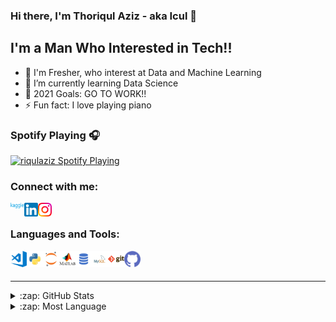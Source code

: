 ﻿### Hi there, I'm Thoriqul Aziz - aka Icul 👋


## I'm a Man Who Interested in Tech!!

- 🔭 I'm Fresher, who interest at Data and Machine Learning
- 🌱 I’m currently learning Data Science
- 🥅 2021 Goals: GO TO WORK!!
- ⚡ Fun fact: I love playing piano

### Spotify Playing 🎧

[<img src="https://spotify-playing-riqulaziz.vercel.app/api/spotify" alt="riqulaziz Spotify Playing" width="350" />](https://open.spotify.com/user/iculs)

### Connect with me:

[<img align="left" alt="riqulaziz | Kaggle" width="22px" src="https://github.com/riqulaziz/riqulaziz/blob/main/icon/kaggle-seeklogo.com.svg" />][website]
[<img align="left" alt="riqulaziz | LinkedIn" width="22px" src="https://github.com/riqulaziz/riqulaziz/blob/main/icon/linkedin.png" />][linkedin]
[<img align="left" alt="riqulaziz | Instagram" width="22px" src="https://github.com/riqulaziz/riqulaziz/blob/main/icon/instagram.png" />][instagram]

<br />

### Languages and Tools:

<img align="left" alt="Visual Studio Code" width="26px" src="https://raw.githubusercontent.com/github/explore/80688e429a7d4ef2fca1e82350fe8e3517d3494d/topics/visual-studio-code/visual-studio-code.png"/>
<img align="left" alt="Python" width="26px" src="https://raw.githubusercontent.com/github/explore/80688e429a7d4ef2fca1e82350fe8e3517d3494d/topics/python/python.png"/>
<img align="left" alt="Jupyter Notebook" width="26px" src="https://raw.githubusercontent.com/github/explore/80688e429a7d4ef2fca1e82350fe8e3517d3494d/topics/jupyter-notebook/jupyter-notebook.png"/>
<img align="left" alt="MATLAB" width="26px" src="https://raw.githubusercontent.com/github/explore/80688e429a7d4ef2fca1e82350fe8e3517d3494d/topics/matlab/matlab.png"/>
<img align="left" alt="SQL" width="26px" src="https://raw.githubusercontent.com/github/explore/80688e429a7d4ef2fca1e82350fe8e3517d3494d/topics/sql/sql.png"/>
<img align="left" alt="MySQL" width="26px" src="https://raw.githubusercontent.com/github/explore/80688e429a7d4ef2fca1e82350fe8e3517d3494d/topics/mysql/mysql.png"/>
<img align="left" alt="Git" width="26px" src="https://raw.githubusercontent.com/github/explore/80688e429a7d4ef2fca1e82350fe8e3517d3494d/topics/git/git.png"/>
<img align="left" alt="GitHub" width="26px" src="https://github.com/riqulaziz/riqulaziz/blob/main/icon/github.png"/></code>

<br />
<br />

---
<details>
  <summary>:zap: GitHub Stats</summary>

  <img align="left" alt="riqulaziz GitHub Stats" src="https://github-readme-stats.vercel.app/api?username=riqulaziz&show_icons=true&hide_border=true&theme=dark" />
  
</details>
<details>
  <summary>:zap: Most Language</summary>
<a href="https://github.com/anuraghazra/github-readme-stats">
  <!-- Change the `github-readme-stats.anuraghazra1.vercel.app` to `github-readme-stats.vercel.app`  -->
  <img align="center" src="https://github-readme-stats.vercel.app/api/top-langs/?username=riqulaziz&layout=compact&theme=dark&hide_border=true" />
</a>
</details>

[website]: https://www.kaggle.com/riqulaziz
[instagram]: https://instagram.com/riqulaziz
[linkedin]: https://linkedin.com/in/riqulaziz

